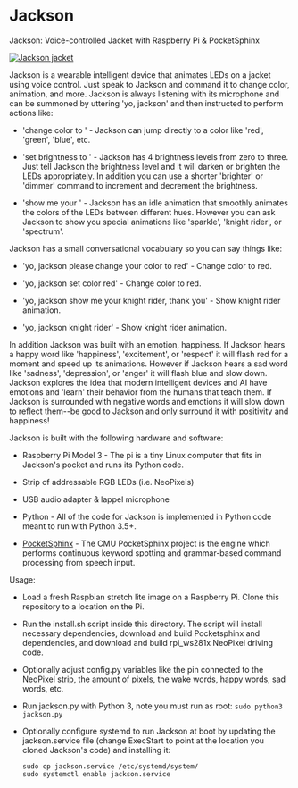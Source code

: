 # Jackson
Jackson: Voice-controlled Jacket with Raspberry Pi &amp; PocketSphinx

[![Jackson jacket](https://img.youtube.com/vi/D0Vzyq3gjkk/0.jpg)](https://www.youtube.com/watch?v=D0Vzyq3gjkk)

Jackson is a wearable intelligent device that animates LEDs on a jacket using voice control.  Just speak to Jackson and command it to change
color, animation, and more.  Jackson is always listening with its microphone
and can be summoned by uttering 'yo, jackson' and then instructed to perform
actions like:

*   'change color to <color>' - Jackson can jump directly to a color like
    'red', 'green', 'blue', etc.

*   'set brightness to <brightness>' - Jackson has 4 brightness levels from
    zero to three.  Just tell Jackson the brightness level and it will darken
    or brighten the LEDs appropriately.  In addition you can use a shorter
    'brighter' or 'dimmer' command to increment and decrement the brightness.

*   'show me your <animation>' - Jackson has an idle animation that smoothly
    animates the colors of the LEDs between different hues.  However you can
    ask Jackson to show you special animations like 'sparkle', 'knight rider',
    or 'spectrum'.

Jackson has a small conversational vocabulary so you can say things like:

*   'yo, jackson please change your color to red' - Change color to red.

*   'yo, jackson set color red' - Change color to red.

*   'yo, jackson show me your knight rider, thank you' - Show knight rider animation.

*   'yo, jackson knight rider' - Show knight rider animation.

In addition Jackson was built with an emotion, happiness.  If Jackson hears a
happy word like 'happiness', 'excitement', or 'respect' it will flash red for
a moment and speed up its animations.  However if Jackson hears a sad word
like 'sadness', 'depression', or 'anger' it will flash blue and slow down.
Jackson explores the idea that modern intelligent devices and AI have emotions
and 'learn' their behavior from the humans that teach them.  If Jackson is
surrounded with negative words and emotions it will slow down to reflect them--be good to Jackson and only surround it with positivity and happiness!

Jackson is built with the following hardware and software:

*   Raspberry Pi Model 3 - The pi is a tiny Linux computer that fits in
    Jackson's pocket and runs its Python code.

*   Strip of addressable RGB LEDs (i.e. NeoPixels)

*   USB audio adapter & lappel microphone

*   Python - All of the code for Jackson is implemented in Python code meant to
    run with Python 3.5+.

*   [PocketSphinx](https://github.com/cmusphinx/pocketsphinx) - The CMU
    PocketSphinx project is the engine which performs continuous keyword
    spotting and grammar-based command processing from speech input.

Usage:

*   Load a fresh Raspbian stretch lite image on a Raspberry Pi.  Clone this
    repository to a location on the Pi.

*   Run the install.sh script inside this directory. The script will install
    necessary dependencies, download and build Pocketsphinx and dependencies,
    and download and build rpi_ws281x NeoPixel driving code.

*   Optionally adjust config.py variables like the pin connected to the
    NeoPixel strip, the amount of pixels, the wake words, happy words, sad
    words, etc.

*   Run jackson.py with Python 3, note you must run as root: `sudo python3 jackson.py`

*   Optionally configure systemd to run Jackson at boot by updating the
    jackson.service file (change ExecStart to point at the location you
    cloned Jackson's code) and installing it:

        sudo cp jackson.service /etc/systemd/system/
        sudo systemctl enable jackson.service
